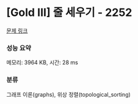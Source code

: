 # [Gold III] 줄 세우기 - 2252 

[문제 링크](https://www.acmicpc.net/problem/2252) 

### 성능 요약

메모리: 3964 KB, 시간: 28 ms

### 분류

그래프 이론(graphs), 위상 정렬(topological_sorting)

